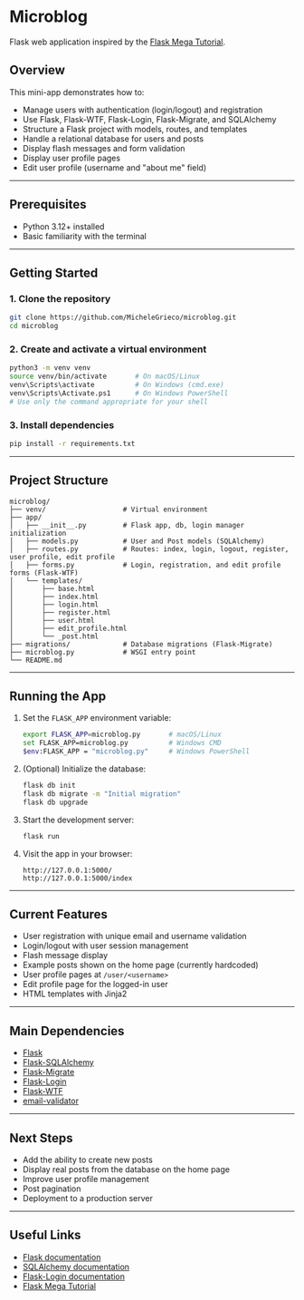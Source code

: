 # Microblog

Flask web application inspired by the [Flask Mega Tutorial](https://blog.miguelgrinberg.com/post/the-flask-mega-tutorial-part-i-hello-world).

## Overview

This mini-app demonstrates how to:

* Manage users with authentication (login/logout) and registration
* Use Flask, Flask-WTF, Flask-Login, Flask-Migrate, and SQLAlchemy
* Structure a Flask project with models, routes, and templates
* Handle a relational database for users and posts
* Display flash messages and form validation
* Display user profile pages
* Edit user profile (username and "about me" field)

---

## Prerequisites

* Python 3.12+ installed
* Basic familiarity with the terminal

---

## Getting Started

### 1. Clone the repository

```bash
git clone https://github.com/MicheleGrieco/microblog.git
cd microblog
```

### 2. Create and activate a virtual environment

```bash
python3 -m venv venv
source venv/bin/activate       # On macOS/Linux
venv\Scripts\activate          # On Windows (cmd.exe)
venv\Scripts\Activate.ps1      # On Windows PowerShell
# Use only the command appropriate for your shell
```

### 3. Install dependencies

```bash
pip install -r requirements.txt
```

---

## Project Structure

```
microblog/
├── venv/                   # Virtual environment
├── app/
│   ├── __init__.py         # Flask app, db, login manager initialization
│   ├── models.py           # User and Post models (SQLAlchemy)
│   ├── routes.py           # Routes: index, login, logout, register, user profile, edit profile
│   ├── forms.py            # Login, registration, and edit profile forms (Flask-WTF)
│   └── templates/
│       ├── base.html
│       ├── index.html
│       ├── login.html
│       ├── register.html
│       ├── user.html
│       ├── edit_profile.html
│       └── _post.html
├── migrations/             # Database migrations (Flask-Migrate)
├── microblog.py            # WSGI entry point
└── README.md
```

---

## Running the App

1. Set the `FLASK_APP` environment variable:

   ```bash
   export FLASK_APP=microblog.py       # macOS/Linux
   set FLASK_APP=microblog.py          # Windows CMD
   $env:FLASK_APP = "microblog.py"     # Windows PowerShell
   ```

2. (Optional) Initialize the database:

   ```bash
   flask db init
   flask db migrate -m "Initial migration"
   flask db upgrade
   ```

3. Start the development server:

   ```bash
   flask run
   ```

4. Visit the app in your browser:

   ```
   http://127.0.0.1:5000/
   http://127.0.0.1:5000/index
   ```

---

## Current Features

* User registration with unique email and username validation
* Login/logout with user session management
* Flash message display
* Example posts shown on the home page (currently hardcoded)
* User profile pages at `/user/<username>`
* Edit profile page for the logged-in user
* HTML templates with Jinja2

---

## Main Dependencies

* [Flask](https://flask.palletsprojects.com/)
* [Flask-SQLAlchemy](https://flask-sqlalchemy.palletsprojects.com/)
* [Flask-Migrate](https://flask-migrate.readthedocs.io/)
* [Flask-Login](https://flask-login.readthedocs.io/)
* [Flask-WTF](https://flask-wtf.readthedocs.io/)
* [email-validator](https://pypi.org/project/email-validator/)

---

## Next Steps

* Add the ability to create new posts
* Display real posts from the database on the home page
* Improve user profile management
* Post pagination
* Deployment to a production server

---

## Useful Links

* [Flask documentation](https://flask.palletsprojects.com/en/stable/)
* [SQLAlchemy documentation](https://www.sqlalchemy.org/)
* [Flask-Login documentation](https://flask-login.readthedocs.io/en/latest/)
* [Flask Mega Tutorial](https://blog.miguelgrinberg.com/post/the-flask-mega-tutorial-part-i-hello-world)